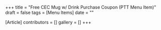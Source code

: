 +++
title = "Free CEC Mug w/ Drink Purchase Coupon (PTT Menu Item)"
draft = false
tags = [Menu Items]
date = ""

[Article]
contributors = []
gallery = []
+++